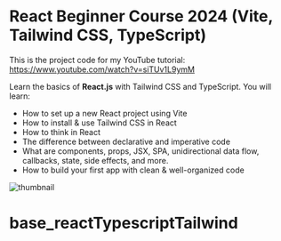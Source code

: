 # React Beginner Course 2024 (Vite, Tailwind CSS, TypeScript)

This is the project code for my YouTube tutorial: https://www.youtube.com/watch?v=siTUv1L9ymM

Learn the basics of **React.js** with Tailwind CSS and TypeScript. You will learn:
- How to set up a new React project using Vite
- How to install & use Tailwind CSS in React
- How to think in React
- The difference between declarative and imperative code
- What are components, props, JSX, SPA, unidirectional data flow, callbacks, state, side effects, and more.
- How to build your first app with clean & well-organized code

![thumbnail](https://github.com/codinginflow/2024-react-beginner/assets/52977034/8388f39f-b9da-46b6-b5f8-8d1281205069)
# base_reactTypescriptTailwind
